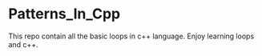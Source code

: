 # Patterns_In_Cpp
This repo contain all the basic loops in c++ language.
Enjoy learning loops and c++.
